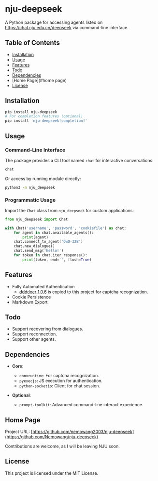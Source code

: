 # nju-deepseek

A Python package for accessing agents listed on https://chat.nju.edu.cn/deepseek via command-line interface.


## Table of Contents
- [Installation](#installation)
- [Usage](#usage)
- [Features](#features)
- [Todo](#todo)
- [Dependencies](#dependencies)
- [Home Page](#home page)
- [License](#license)


## Installation
```bash
pip install nju-deepseek
# For completion features (optional)
pip install 'nju-deepseek[completion]'
```


## Usage

### Command-Line Interface
The package provides a CLI tool named `chat` for interactive conversations:

```bash
chat
```

Or access by running module directly:

```bash
python3 -m nju_deepseek
```


### Programmatic Usage
Import the `Chat` class from `nju_deepseek` for custom applications:

```python
from nju_deepseek import Chat

with Chat('username', 'password', 'cookiefile') as chat:
    for agent in chat.available_agents():
        print(agent)
    chat.connect_to_agent('QwQ-32B')
    chat.new_dialogue()
    chat.send_msg('hello!')
    for token in chat.iter_response():
        print(token, end='', flush=True)
```


## Features
- Fully Automated Authentication
   - [ddddocr 1.0.6](https://github.com/sml2h3/ddddocr) is copied to this project for captcha recognization.
- Cookie Persistence
- Markdown Export

## Todo

- Support recovering from dialogues.
- Support reconnection.
- Support other agents.


## Dependencies
- **Core**:
  - `onnxruntime`: For captcha recognization.
  - `pyexecjs`: JS execution for authentication.
  - `python-socketio`: Client for chat session.
  
- **Optional**:
  - `prompt-toolkit`: Advanced command-line interact experience.


## Home Page
Project URL: [https://github.com/nemowang2003/nju-deepseek](https://github.com/Nemowang/nju-deepseek)

Contributions are welcome, as I will be leaving NJU soon.


## License
This project is licensed under the MIT License.
